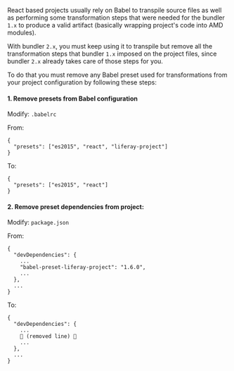 React based projects usually rely on Babel to transpile source files as well as performing some transformation steps that were needed for the bundler `1.x` to produce a valid artifact (basically wrapping project's code into AMD modules).

With bundler `2.x`, you must keep using it to transpile but remove all the transformation steps that bundler `1.x` imposed on the project files, since bundler `2.x` already takes care of those steps for you.

To do that you must remove any Babel preset used for transformations from your project configuration by following these steps:

#### 1. Remove presets from Babel configuration

Modify: `.babelrc`

From:

```
{
  "presets": ["es2015", "react", "liferay-project"]
}
```

To:

```
{
  "presets": ["es2015", "react"]
}
```

#### 2. Remove preset dependencies from project:

Modify: `package.json`

From:

```
{
  "devDependencies": {
    ...
    "babel-preset-liferay-project": "1.6.0",
    ...
  },
  ...
}
```

To:

```
{
  "devDependencies": {
    ...
    🚫 (removed line) 🚫
    ...
  },
  ...
}
```
